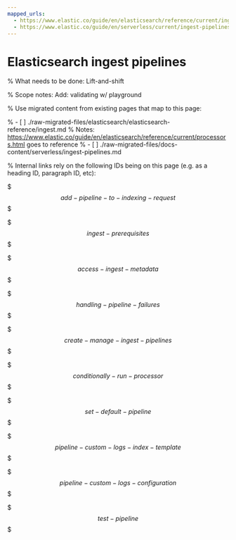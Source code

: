```yaml
---
mapped_urls:
  - https://www.elastic.co/guide/en/elasticsearch/reference/current/ingest.html
  - https://www.elastic.co/guide/en/serverless/current/ingest-pipelines.html
---
```


# Elasticsearch ingest pipelines

% What needs to be done: Lift-and-shift

% Scope notes: Add: validating w/ playground

% Use migrated content from existing pages that map to this page:

% - [ ] ./raw-migrated-files/elasticsearch/elasticsearch-reference/ingest.md
%      Notes: https://www.elastic.co/guide/en/elasticsearch/reference/current/processors.html goes to reference
% - [ ] ./raw-migrated-files/docs-content/serverless/ingest-pipelines.md

% Internal links rely on the following IDs being on this page (e.g. as a heading ID, paragraph ID, etc):

$$$add-pipeline-to-indexing-request$$$

$$$ingest-prerequisites$$$

$$$access-ingest-metadata$$$

$$$handling-pipeline-failures$$$

$$$create-manage-ingest-pipelines$$$

$$$conditionally-run-processor$$$

$$$set-default-pipeline$$$

$$$pipeline-custom-logs-index-template$$$

$$$pipeline-custom-logs-configuration$$$

$$$test-pipeline$$$